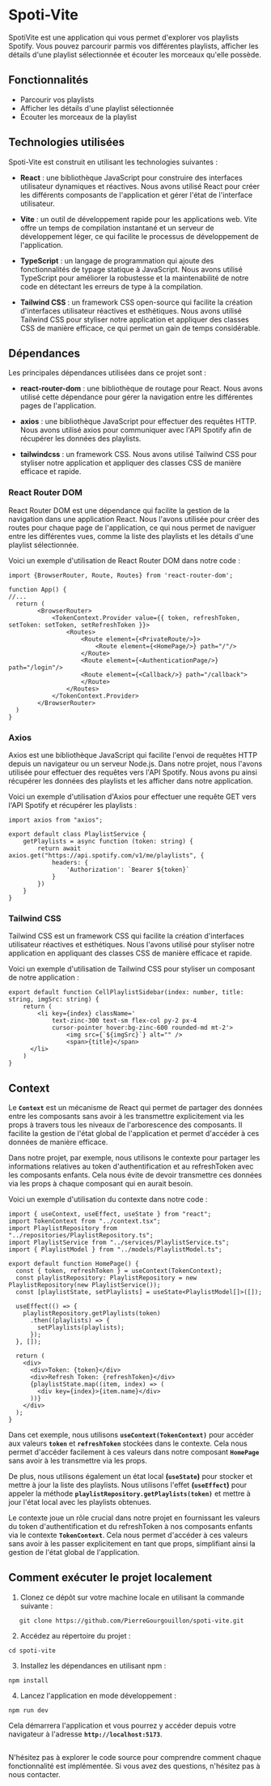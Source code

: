 # Spoti-Vite

SpotiVite est une application qui vous permet d'explorer vos playlists Spotify. Vous pouvez parcourir parmis vos différentes playlists, afficher les détails d'une playlist sélectionnée et écouter les morceaux qu'elle possède.

## Fonctionnalités

- Parcourir vos playlists
- Afficher les détails d'une playlist sélectionnée
- Écouter les morceaux de la playlist

## Technologies utilisées

Spoti-Vite est construit en utilisant les technologies suivantes :

- **React** : une bibliothèque JavaScript pour construire des interfaces utilisateur dynamiques et réactives. Nous avons utilisé React pour créer les différents composants de l'application et gérer l'état de l'interface utilisateur.

- **Vite** : un outil de développement rapide pour les applications web. Vite offre un temps de compilation instantané et un serveur de développement léger, ce qui facilite le processus de développement de l'application.

- **TypeScript** : un langage de programmation qui ajoute des fonctionnalités de typage statique à JavaScript. Nous avons utilisé TypeScript pour améliorer la robustesse et la maintenabilité de notre code en détectant les erreurs de type à la compilation.

- **Tailwind CSS** : un framework CSS open-source qui facilite la création d'interfaces utilisateur réactives et esthétiques. Nous avons utilisé Tailwind CSS pour styliser notre application et appliquer des classes CSS de manière efficace, ce qui permet un gain de temps considérable.


## Dépendances

Les principales dépendances utilisées dans ce projet sont :

- **react-router-dom** : une bibliothèque de routage pour React. Nous avons utilisé cette dépendance pour gérer la navigation entre les différentes pages de l'application.

- **axios** : une bibliothèque JavaScript pour effectuer des requêtes HTTP. Nous avons utilisé axios pour communiquer avec l'API Spotify afin de récupérer les données des playlists.
  
- **tailwindcss** : un framework CSS. Nous avons utilisé Tailwind CSS pour styliser notre application et appliquer des classes CSS de manière efficace et rapide.

### React Router DOM

React Router DOM est une dépendance qui facilite la gestion de la navigation dans une application React. Nous l'avons utilisée pour créer des routes pour chaque page de l'application, ce qui nous permet de naviguer entre les différentes vues, comme la liste des playlists et les détails d'une playlist sélectionnée.

Voici un exemple d'utilisation de React Router DOM dans notre code :

```tsx
import {BrowserRouter, Route, Routes} from 'react-router-dom';

function App() {
//...
  return (
        <BrowserRouter>
            <TokenContext.Provider value={{ token, refreshToken, setToken: setToken, setRefreshToken }}>
                <Routes>
                    <Route element={<PrivateRoute/>}>
                        <Route element={<HomePage/>} path="/"/>
                    </Route>
                    <Route element={<AuthenticationPage/>} path="/login"/>
                    <Route element={<Callback/>} path="/callback">
                    </Route>
                </Routes>
            </TokenContext.Provider>
        </BrowserRouter>
  )
}
```

### Axios
Axios est une bibliothèque JavaScript qui facilite l'envoi de requêtes HTTP depuis un navigateur ou un serveur Node.js. Dans notre projet, nous l'avons utilisée pour effectuer des requêtes vers l'API Spotify. Nous avons pu ainsi récupérer les données des playlists et les afficher dans notre application.

Voici un exemple d'utilisation d'Axios pour effectuer une requête GET vers l'API Spotify et récupérer les playlists :

```tsx
import axios from "axios";

export default class PlaylistService {
    getPlaylists = async function (token: string) {
        return await axios.get("https://api.spotify.com/v1/me/playlists", {
            headers: {
                'Authorization': `Bearer ${token}`
            }
        })
    }
}
```

### Tailwind CSS
Tailwind CSS est un framework CSS qui facilite la création d'interfaces utilisateur réactives et esthétiques. Nous l'avons utilisé pour styliser notre application en appliquant des classes CSS de manière efficace et rapide.

Voici un exemple d'utilisation de Tailwind CSS pour styliser un composant de notre application :

```tsx
export default function CellPlaylistSidebar(index: number, title: string, imgSrc: string) {
    return (
        <li key={index} className='
            text-zinc-300 text-sm flex-col py-2 px-4 
            cursor-pointer hover:bg-zinc-600 rounded-md mt-2'>
                <img src={`${imgSrc}`} alt="" />
                <span>{title}</span>
      </li>
    )
}
```

## Context
Le **`Context`** est un mécanisme de React qui permet de partager des données entre les composants sans avoir à les transmettre explicitement via les props à travers tous les niveaux de l'arborescence des composants. Il facilite la gestion de l'état global de l'application et permet d'accéder à ces données de manière efficace.

Dans notre projet, par exemple, nous utilisons le contexte pour partager les informations relatives au token d'authentification et au refreshToken avec les composants enfants. Cela nous évite de devoir transmettre ces données via les props à chaque composant qui en aurait besoin.

Voici un exemple d'utilisation du contexte dans notre code :

```tsx
import { useContext, useEffect, useState } from "react";
import TokenContext from "../context.tsx";
import PlaylistRepository from "../repositories/PlaylistRepository.ts";
import PlaylistService from "../services/PlaylistService.ts";
import { PlaylistModel } from "../models/PlaylistModel.ts";

export default function HomePage() {
  const { token, refreshToken } = useContext(TokenContext);
  const playlistRepository: PlaylistRepository = new PlaylistRepository(new PlaylistService());
  const [playlistState, setPlaylists] = useState<PlaylistModel[]>([]);

  useEffect(() => {
    playlistRepository.getPlaylists(token)
      .then((playlists) => {
        setPlaylists(playlists);
      });
  }, []);

  return (
    <div>
      <div>Token: {token}</div>
      <div>Refresh Token: {refreshToken}</div>
      {playlistState.map((item, index) => (
        <div key={index}>{item.name}</div>
      ))}
    </div>
  );
}
```

Dans cet exemple, nous utilisons **`useContext(TokenContext)`** pour accéder aux valeurs **`token`** et **`refreshToken`** stockées dans le contexte. Cela nous permet d'accéder facilement à ces valeurs dans notre composant **`HomePage`** sans avoir à les transmettre via les props.

De plus, nous utilisons également un état local **(`useState`)** pour stocker et mettre à jour la liste des playlists. Nous utilisons l'effet **(`useEffect`)** pour appeler la méthode **`playlistRepository.getPlaylists(token)`** et mettre à jour l'état local avec les playlists obtenues.

Le contexte joue un rôle crucial dans notre projet en fournissant les valeurs du token d'authentification et du refreshToken à nos composants enfants via le contexte **`TokenContext`**. Cela nous permet d'accéder à ces valeurs sans avoir à les passer explicitement en tant que props, simplifiant ainsi la gestion de l'état global de l'application.

## Comment exécuter le projet localement

1. Clonez ce dépôt sur votre machine locale en utilisant la commande suivante :
```shell
   git clone https://github.com/PierreGourgouillon/spoti-vite.git
   ```
2. Accédez au répertoire du projet :
```shell
cd spoti-vite
```
3. Installez les dépendances en utilisant npm :
```shell
npm install
```
4. Lancez l'application en mode développement :
 ```shell
npm run dev
```
Cela démarrera l'application et vous pourrez y accéder depuis votre navigateur à l'adresse **`http://localhost:5173`**.

## 

N'hésitez pas à explorer le code source pour comprendre comment chaque fonctionnalité est implémentée. Si vous avez des questions, n'hésitez pas à nous contacter.
